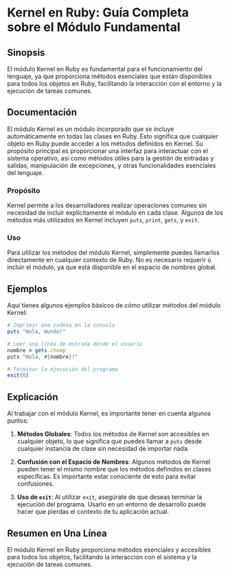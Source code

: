 <!--
Meta Description: # Kernel en Ruby: Guía Completa sobre el Módulo Fundamental ## Sinopsis El módulo Kernel en Ruby es fundamental para el funcionamiento del lenguaje, y...
Meta Keywords: kernel, métodos, módulo, que, ruby
-->

# Kernel en Ruby: Guía Completa sobre el Módulo Fundamental

## Sinopsis
El módulo Kernel en Ruby es fundamental para el funcionamiento del lenguaje, ya que proporciona métodos esenciales que están disponibles para todos los objetos en Ruby, facilitando la interacción con el entorno y la ejecución de tareas comunes.

## Documentación
El módulo Kernel es un módulo incorporado que se incluye automáticamente en todas las clases en Ruby. Esto significa que cualquier objeto en Ruby puede acceder a los métodos definidos en Kernel. Su propósito principal es proporcionar una interfaz para interactuar con el sistema operativo, así como métodos útiles para la gestión de entradas y salidas, manipulación de excepciones, y otras funcionalidades esenciales del lenguaje.

### Propósito
Kernel permite a los desarrolladores realizar operaciones comunes sin necesidad de incluir explícitamente el módulo en cada clase. Algunos de los métodos más utilizados en Kernel incluyen `puts`, `print`, `gets`, y `exit`.

### Uso
Para utilizar los métodos del módulo Kernel, simplemente puedes llamarlos directamente en cualquier contexto de Ruby. No es necesario requerir o incluir el módulo, ya que está disponible en el espacio de nombres global.

## Ejemplos
Aquí tienes algunos ejemplos básicos de cómo utilizar métodos del módulo Kernel:

```ruby
# Imprimir una cadena en la consola
puts "Hola, mundo!"

# Leer una línea de entrada desde el usuario
nombre = gets.chomp
puts "Hola, #{nombre}!"

# Terminar la ejecución del programa
exit(0)
```

## Explicación
Al trabajar con el módulo Kernel, es importante tener en cuenta algunos puntos:

1. **Métodos Globales**: Todos los métodos de Kernel son accesibles en cualquier objeto, lo que significa que puedes llamar a `puts` desde cualquier instancia de clase sin necesidad de importar nada.
   
2. **Confusión con el Espacio de Nombres**: Algunos métodos de Kernel pueden tener el mismo nombre que los métodos definidos en clases específicas. Es importante estar consciente de esto para evitar confusiones.

3. **Uso de `exit`**: Al utilizar `exit`, asegúrate de que deseas terminar la ejecución del programa. Usarlo en un entorno de desarrollo puede hacer que pierdas el contexto de tu aplicación actual.

## Resumen en Una Línea
El módulo Kernel en Ruby proporciona métodos esenciales y accesibles para todos los objetos, facilitando la interacción con el sistema y la ejecución de tareas comunes.